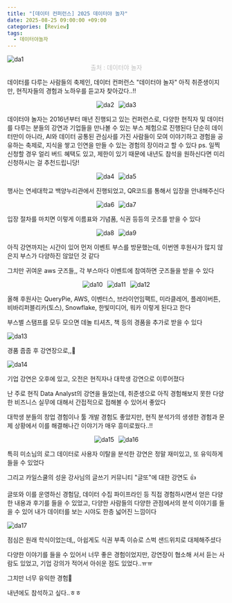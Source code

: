 ```yaml
---
title: "[데이터 컨퍼런스] 2025 데이터야 놀자"
date: 2025-08-25 09:00:00 +09:00
categories: [Review]
tags:
  - 데이터야놀자
---
```


<img src="/assets/img/Review/Dataya/1.png" align="center" alt="da1">
<figcaption align="center" style="color:silver">출처 : 데이터야 놀자</figcaption>

데이터를 다루는 사람들의 축제인, 데이터 컨퍼런스 "데이터야 놀자"
아직 취준생이지만, 현직자들의 경험과 노하우를 듣고자 찾아갔다..!!

<div style="display: flex; justify-content: center; gap: 10px;">
	<img src="/assets/img/Review/Dataya/2.jpg" align="center" alt="da2">
  <img src="/assets/img/Review/Dataya/3.png" align="center" alt="da3">
</div>

데이터야 놀자는 2016년부터 매년 진행되고 있는 컨퍼런스로, 다양한 현직자 및 데이터를 다루는 분들의 강연과 기업들을 만나볼 수 있는 부스 체험으로 진행된다
단순히 데이터만이 아니라, AI와 데이터 공통된 관심사를 가진 사람들이 모여 이야기하고 경험을 공유하는 축제로, 지식을 쌓고 인연을 만들 수 있는 경험의 장이라고 할 수 있다
ps. 일찍 신청할 경우 얼리 버드 혜택도 있고, 제한이 있기 때문에 내년도 참석을 원하신다면 미리 신청하시는 걸 추천드립니당!

<div style="display: flex; justify-content: center; gap: 10px;">
	<img src="/assets/img/Review/Dataya/4.jpg" align="center" alt="da4">
  <img src="/assets/img/Review/Dataya/5.jpg" align="center" alt="da5">
</div>

행사는 연세대학교 백양누리관에서 진행되었고, QR코드를 통해서 입장을 안내해주신다

<div style="display: flex; justify-content: center; gap: 10px;">
	<img src="/assets/img/Review/Dataya/6.jpg" align="center" alt="da6">
  <img src="/assets/img/Review/Dataya/7.jpg" align="center" alt="da7">
</div>

입장 절차를 마치면 이렇게 이름표와 기념품, 식권 등등의 굿즈를 받을 수 있다

<div style="display: flex; justify-content: center; gap: 10px;">
	<img src="/assets/img/Review/Dataya/8.jpg" align="center" alt="da8">
  <img src="/assets/img/Review/Dataya/9.jpg" align="center" alt="da9">
</div>

아직 강연까지는 시간이 있어 먼저 이벤트 부스를 방문했는데, 이번엔 후원사가 많지 않은지 부스가 다양하진 않았던 것 같다

그치만 귀여운 aws 굿즈들,, 각 부스마다 이벤트에 참여하면 굿즈들을 받을 수 있다

<div style="display: flex; justify-content: center; gap: 10px;">
	<img src="/assets/img/Review/Dataya/10.jpg" align="center" alt="da10">
  <img src="/assets/img/Review/Dataya/11.jpg" align="center" alt="da11">
  <img src="/assets/img/Review/Dataya/12.jpg" align="center" alt="da12">
</div>

올해 후원사는 QueryPie, AWS, 이벤터스, 브라이언임팩트, 미라클레어, 플레이버튼, 비바리퍼블리카(토스), Snowflake, 한빛미디어, 워카 이렇게 된다고 한다

부스별 스탬프를 모두 모으면 데놀 티셔츠, 책 등의 경품을 추가로 받을 수 있다

<img src="/assets/img/Review/Dataya/13.jpg" align="center" alt="da13">

경품 줍줍 후 강연장으로,,🥰

<img src="/assets/img/Review/Dataya/14.jpg" align="center" alt="da14">

기업 강연은 오후에 있고, 오전은 현직자나 대학생 강연으로 이루어졌다

난 주로 현직 Data Analyst의 강연을 들었는데, 취준생으로 아직 경험해보지 못한 다양한 비즈니스 실무에 대해서 간접적으로 접해볼 수 있어서 좋았다

대학생 분들의 창업 경험이나 툴 개발 경험도 좋았지만, 현직 분석가의 생생한 경험과 문제 상황에서 이를 해결해나간 이야기가 매우 흥미로웠다..!!

<div style="display: flex; justify-content: center; gap: 10px;">
  <img src="/assets/img/Review/Dataya/15.jpg" align="center" alt="da15">
  <img src="/assets/img/Review/Dataya/16.jpg" align="center" alt="da16">
</div>

특히 미소님의 로그 데이터로 사용자 이탈을 분석한 강연은 정말 재미있고, 또 유익하게 들을 수 있었다

그리고 카일스쿨의 성윤 강사님의 글쓰기 커뮤니티 "글또"에 대한 강연도 👍

글또와 이를 운영하신 경험담, 데이터 수집 파이프라인 등 직접 경험하시면서 얻은 다양한 내용과 후기를 들을 수 있었고, 다양한 사람들의 다양한 관점에서의 분석 이야기를 들을 수 있어 내가 데이터를 보는 시야도 한층 넓어진 느낌이다

<img src="/assets/img/Review/Dataya/17.jpg" align="center" alt="da17">

점심은 원래 학식이었는데,,  아쉽게도 식권 부족 이슈로 스벅 샌드위치로 대체해주셨다

다양한 이야기를 들을 수 있어서 너무 좋은 경험이었지만, 강연장이 협소해 서서 듣는 사람도 있었고, 기업 강의가 적어서 아쉬운 점도 있었다..ㅠㅠ

그치만 너무 유익한 경험🤍

내년에도 참석하고 싶다..ㅎㅎ